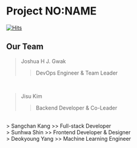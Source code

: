 # Project NO:NAME

[![Hits](https://hits.seeyoufarm.com/api/count/incr/badge.svg?url=https%3A%2F%2Fgithub.com%2FChiiikawa%2FnoName_BE&count_bg=%235A9BE5&title_bg=%23F54141&icon=&icon_color=%23E7E7E7&title=HITS&edge_flat=false)](https://hits.seeyoufarm.com)

## Our Team
> Joshua H J. Gwak  
>> DevOps Engineer & Team Leader
<br/>

> Jisu Kim  
>> Backend Developer & Co-Leader
<br/>
> Sangchan Kang  
>> Full-stack Developer
<br/>
> Sunhwa Shin  
>> Frontend Developer & Designer
<br/>
> Deokyoung Yang  
>> Machine Learning Engineer
